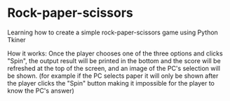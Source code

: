 # Rock-paper-scissors
Learning how to create a simple rock-paper-scissors game using Python Tkiner

How it works:
Once the player chooses one of the three options and clicks "Spin", the output result will be printed in the bottom and the score will be refreshed at the top of the screen, and an image of the PC's selection will be shown. (for example if the PC selects paper it will only be shown after the player clicks the "Spin" button making it impossible for the player to know the PC's answer)
